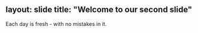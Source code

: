 layout: slide
title: "Welcome to our second slide"
----
Each day is fresh - with no mistakes in it. 
